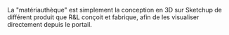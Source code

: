 La "matériauthèque" est simplement la conception en 3D sur Sketchup de différent produit que R&L conçoit et fabrique, afin de les visualiser directement depuis le portail.